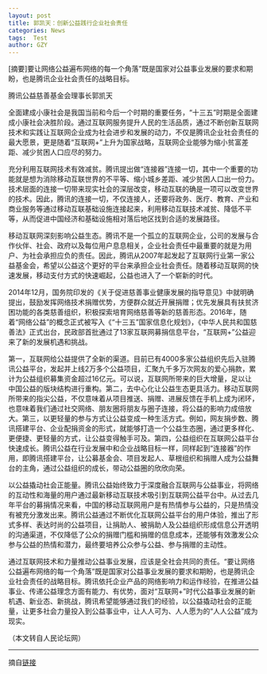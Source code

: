 ```yaml
---
layout: post
title: 郭凯天：创新公益践行企业社会责任
categories: News
tags:  Test
author: GZY
---
```


[摘要]要让网络公益遍布网络的每一个角落”既是国家对公益事业发展的要求和期盼，也是腾讯企业社会责任的战略目标。

腾讯公益慈善基金会理事长郭凯天

全面建成小康社会是我国当前和今后一个时期的重要任务，“十三五”时期是全面建成小康社会决胜阶段。通过互联网服务提升人民的生活品质，通过不断创新互联网技术和实践让互联网企业成为社会进步和发展的动力，不仅是腾讯企业社会责任的最大愿景，更是随着“互联网+”上升为国家战略，互联网企业能够为缩小贫富差距、减少贫困人口应尽的努力。

充分利用互联网技术有效减贫。腾讯提出做“连接器”连接一切，其中一个重要的功能就是想为消除移动互联世界的不平等、缩小城乡差距、减少贫困人口出一份力。技术层面的连接一切带来现实社会的深层改变，移动互联的确是一项可以改变世界的技术。因此，腾讯的连接一切，不仅连接人，还要将政务、医疗、教育、产业和商业服务等通过移动互联基础设施连接起来，利用移动互联技术减贫、降低不平等，从而促进中国经济和基础设施相对落后地区找到合适的发展路径。

移动互联网深刻影响公益生态。腾讯不是一个孤立的互联网企业，公司的发展与合作伙伴、社会、政府以及每位用户息息相关，企业社会责任中最重要的就是为用户、为社会承担应负的责任。因此，腾讯从2007年起发起了互联网行业第一家公益基金会，希望以公益这个更好的平台来承担企业社会责任。随着移动互联网的快速发展，移动支付方式的快速崛起，公益也进入了一个崭新的时代。

2014年12月，国务院印发的《关于促进慈善事业健康发展的指导意见》中就明确提出，鼓励发挥网络技术捐赠优势，方便群众就近开展捐赠；优先发展具有扶贫济困功能的各类慈善组织，积极探索培育网络慈善等新的慈善形态。2016年，随着“网络公益”的概念正式被写入《“十三五”国家信息化规划》，《中华人民共和国慈善法》正式出台，民政部首批通过了13家互联网募捐信息平台，“互联网+”公益迎来了新的发展机遇和挑战。

第一，互联网给公益提供了全新的渠道。目前已有4000多家公益组织先后入驻腾讯公益平台，发起并上线2万多个公益项目，汇聚九千多万次网友的爱心捐款，累计为公益组织募集资金超过16亿元。可以说，互联网所带来的巨大增量，足以让中国公益的版块结构进行重构。第二，去中心化让公益生态更具活力。移动互联网所带来的指尖公益，不仅意味着从项目推送、捐赠、进展反馈在手机上成为闭环，也意味着我们通过社交网络、朋友圈将朋友与圈子连接，将公益的影响力成倍放大。第三，以更轻量的参与方式让公益变成一种生活方式。例如，网友捐步数、腾讯搭建平台、企业配捐资金的形式，就能够打造一个公益生态圈，通过更多样化、更便捷、更轻量的方式，让公益变得触手可及。第四，公益组织在互联网公益平台快速成长。腾讯公益在行业发展中和企业战略目标一样，同样起到“连接器”的作用，即腾讯搭建平台，让公募基金会、项目发起人、草根组织和捐赠人成为公益舞台的主角，通过公益组织的成长，带动公益圈的欣欣向荣。

以公益撬动社会正能量。腾讯公益始终致力于深度融合互联网与公益事业，将网络的互动性和海量的用户通过最新移动互联技术吸引到互联网公益平台中。从过去几年平台的募捐情况来看，中国的移动互联网用户是有热情参与公益的，只是热情没有被充分激发出来。腾讯公益通过不断优化互联网公益平台的用户体验，推出了形式多样、表达时尚的公益项目，让捐助人、被捐助人及公益组织形成信息公开透明的沟通渠道，不仅降低了公众的捐赠门槛和捐赠的信息成本，还能够有效激发公众参与公益的热情和潜力，最终要培养公众参与公益、参与捐赠的主动性。

通过互联网技术和力量推动公益事业发展，应该是全社会共同的责任。“要让网络公益遍布网络的每一个角落”既是国家对公益事业发展的要求和期盼，也是腾讯企业社会责任的战略目标。腾讯依托企业产品的网络影响力和运作经验，在推进公益事业、传递公益理念方面有能力、有优势，面对“互联网+”时代公益事业发展的新机遇、新业态、新挑战，腾讯希望能够通过我们的经验，以公益撬动社会的正能量，让更多社会力量投入到公益事业中，让人人可为、人人愿为的“人人公益”成为现实。

（本文转自人民论坛网）

*****

摘自[链接](http://gongyi.qq.com/a/20170309/018173.htm)